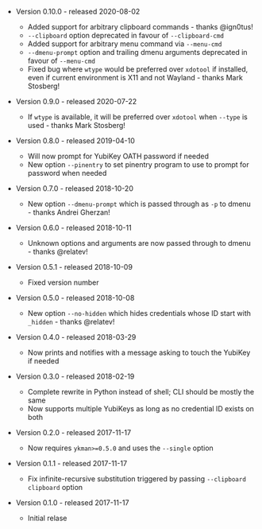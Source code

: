 - Version 0.10.0 - released 2020-08-02
  - Added support for arbitrary clipboard commands - thanks @ign0tus!
  - `--clipboard` option deprecated in favour of `--clipboard-cmd`
  - Added support for arbitrary menu command via `--menu-cmd`
  - `--dmenu-prompt` option and trailing dmenu arguments deprecated in favour of
    `--menu-cmd`
  - Fixed bug where `wtype` would be preferred over `xdotool` if installed, even
    if current environment is X11 and not Wayland - thanks Mark Stosberg!

- Version 0.9.0 - released 2020-07-22
  - If `wtype` is available, it will be preferred over `xdotool` when `--type`
    is used - thanks Mark Stosberg!

- Version 0.8.0 - released 2019-04-10
  - Will now prompt for YubiKey OATH password if needed
  - New option `--pinentry` to set pinentry program to use to prompt for
    password when needed

- Version 0.7.0 - released 2018-10-20
  - New option `--dmenu-prompt` which is passed through as `-p` to dmenu -
    thanks Andrei Gherzan!

- Version 0.6.0 - released 2018-10-11
  - Unknown options and arguments are now passed through to dmenu - thanks
    @relatev!

- Version 0.5.1 - released 2018-10-09
  - Fixed version number

- Version 0.5.0 - released 2018-10-08
  - New option `--no-hidden` which hides credentials whose ID start with
    `_hidden` - thanks @relatev!

- Version 0.4.0 - released 2018-03-29
  - Now prints and notifies with a message asking to touch the YubiKey if needed

- Version 0.3.0 - released 2018-02-19
  - Complete rewrite in Python instead of shell; CLI should be mostly the same
  - Now supports multiple YubiKeys as long as no credential ID exists on both

- Version 0.2.0 - released 2017-11-17
  - Now requires `ykman>=0.5.0` and uses the `--single` option

- Version 0.1.1 - released 2017-11-17
  - Fix infinite-recursive substitution triggered by passing
    `--clipboard clipboard` option

- Version 0.1.0 - released 2017-11-17
  - Initial relase
